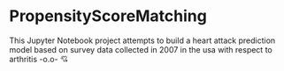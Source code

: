 # PropensityScoreMatching
This Jupyter Notebook project attempts to build a heart attack prediction model based on survey data collected in 2007 in the usa with respect to arthritis -o.o- :cupid:
